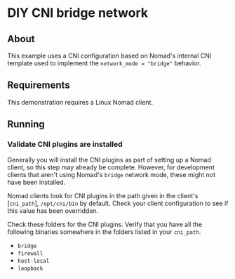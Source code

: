 # DIY CNI bridge network

## About

This example uses a CNI configuration based on Nomad's internal CNI template
used to implement the `network_mode = "bridge"` behavior.

## Requirements

This demonstration requires a Linux Nomad client.

## Running

### Validate CNI plugins are installed

Generally you will install the CNI plugins as part of setting up a Nomad client,
so this step may already be complete. However, for development clients that
aren't using Nomad's `bridge` network mode, these might not have been installed.

Nomad clients look for CNI plugins in the path given in the client's [`cni_path`],
`/opt/cni/bin` by default. Check your client configuration to see if this value
has been overridden.

Check these folders for the CNI plugins. Verify that you have all the following binaries somewhere in the folders listed in your `cni_path`.

- `bridge`
- `firewall`
- `host-local`
- `loopback`
